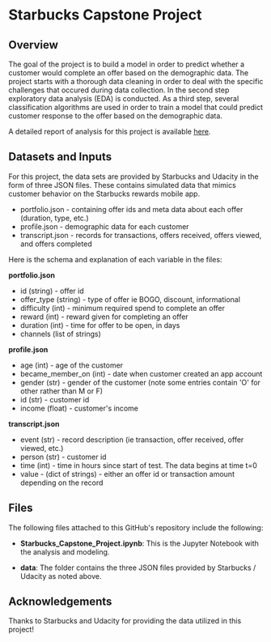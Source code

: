 # Starbucks Capstone Project

## Overview

The goal of the project is to build a model in order to predict whether a customer would complete an offer based on the demographic data. The project starts with a thorough data cleaning in order to deal with the specific challenges that occured during data collection. In the second step exploratory data analysis (EDA) is conducted. As a third step, several classification algorithms are used in order to train a model that could predict customer response to the offer based on the demographic data. 


A detailed report of analysis for this project is available [here](https://medium.com/@oksana.p.koval/predicting-customer-response-to-starbucks-offers-ca8dcf99ab7f).

## Datasets and Inputs

For this project, the data sets are provided by Starbucks and Udacity in the form of three JSON files. These contains simulated data that mimics customer behavior on the Starbucks rewards mobile app.
-   portfolio.json - containing offer ids and meta data about each offer (duration, type, etc.)
-   profile.json - demographic data for each customer
-   transcript.json - records for transactions, offers received, offers viewed, and offers completed

Here is the schema and explanation of each variable in the files:

**portfolio.json**

-   id (string) - offer id
-   offer_type (string) - type of offer ie BOGO, discount, informational
-   difficulty (int) - minimum required spend to complete an offer
-   reward (int) - reward given for completing an offer
-   duration (int) - time for offer to be open, in days
-   channels (list of strings)

**profile.json**

-   age (int) - age of the customer
-   became_member_on (int) - date when customer created an app account
-   gender (str) - gender of the customer (note some entries contain 'O' for other rather than M or F)
-   id (str) - customer id
-   income (float) - customer's income

**transcript.json**

-   event (str) - record description (ie transaction, offer received, offer viewed, etc.)
-   person (str) - customer id
-   time (int) - time in hours since start of test. The data begins at time t=0
-   value - (dict of strings) - either an offer id or transaction amount depending on the record

## Files
The following files attached to this GitHub's repository include the following:
-   **Starbucks_Capstone_Project.ipynb**: This is the Jupyter Notebook with the analysis and modeling.

-   **data**: The folder contains the three JSON files provided by Starbucks / Udacity as noted above.

## Acknowledgements
Thanks to Starbucks and Udacity for providing the data utilized in this project!
